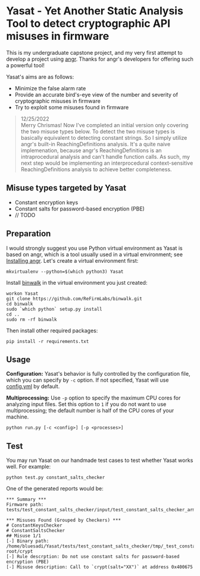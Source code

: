 # Yasat - Yet Another Static Analysis Tool to detect cryptographic API misuses in firmware

This is my undergraduate capstone project, and my very first attempt to develop a project using 
[angr](https://github.com/angr/angr). Thanks for angr's developers for offering such a powerful tool!

Yasat's aims are as follows:
- Minimize the false alarm rate
- Provide an accurate bird's-eye view of the number and severity of cryptographic misuses in firmware
- Try to exploit some misuses found in firmware

> 12/25/2022\
> Merry Chrismas! Now I've completed an initial version only covering the two misuse types below. To detect the two misuse types is basically equivalent to detecting constant strings. So I simply utilize angr's built-in ReachingDefinitions analysis. It's a quite naive implemenation, because angr's ReachingDefinitions is an intraprocedural analysis and can't handle function calls. As such, my next step would be implementing an interprocedural context-sensitive ReachingDefinitions analysis to achieve better completeness.

## Misuse types targeted by Yasat

- Constant encryption keys
- Constant salts for password-based encryption (PBE)
- // TODO

## Preparation

I would strongly suggest you use Python virtual environment as Yasat is based on angr, which is a tool usually used in a virtual environment; see [Installing angr](https://docs.angr.io/introductory-errata/install). Let's create a virtual environment first:

```
mkvirtualenv --python=$(which python3) Yasat
```

Install [binwalk](https://github.com/ReFirmLabs/binwalk) in the virtual environment you just created:
```
workon Yasat
git clone https://github.com/ReFirmLabs/binwalk.git
cd binwalk
sudo `which python` setup.py install
cd ..
sudo rm -rf binwalk
```

Then install other required packages:
```
pip install -r requirements.txt
```

## Usage

**Configuration:** Yasat's behavior is fully controlled by the configuration file, which you can specify by `-c` option. If not specified, Yasat will use [config.yml](config.yml) by default. 

**Multiprocessing:** Use `-p` option to specify the maximum CPU cores for analyzing input files. Set this option to `1` if you do not want to use multiprocessing; the default number is half of the CPU cores of your machine.
```
python run.py [-c <config>] [-p <processes>]
```

## Test

You may run Yasat on our handmade test cases to test whether Yasat works well. For example:
```
python test.py constant_salts_checker
```
One of the generated reports would be:
```
*** Summary ***
Firmware path: tests/test_constant_salts_checker/input/test_constant_salts_checker_arm.bin

*** Misuses Found (Grouped by Checkers) ***
# ConstantKeysChecker
# ConstantSaltsChecker
## Misuse 1/1
[-] Binary path: /home/bluesadi/Yasat/tests/test_constant_salts_checker/tmp/_test_constant_salts_checker_arm.bin.extracted/squashfs-root/crypt
[-] Rule descrption: Do not use constant salts for password-based encryption (PBE)
[-] Misuse description: Call to `crypt(salt="XX")` at address 0x400675
```